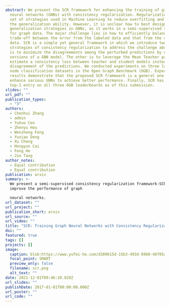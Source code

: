 ```yaml
---
abstract: We present the SCR framework for enhancing the training of graph
  neural networks (GNNs) with consistency regularization. Regularization is a
  set of strategies used in Machine Learning to reduce overfitting and improve
  the generalization ability. However, it is unclear how to best design the
  generalization strategies in GNNs, as it works in a semi-supervised setting
  for graph data. The major challenge lies in how to efficiently balance the
  trade-off between the error from the labeled data and that from the unlabeled
  data. SCR is a simple yet general framework in which we introduce two
  strategies of consistency regularization to address the challenge above. One
  is to minimize the disagreements among the perturbed predictions by different
  versions of a GNN model. The other is to leverage the Mean Teacher paradigm to
  estimate a consistency loss between teacher and student models instead of the
  disagreement of the predictions. We conducted experiments on three large-scale
  node classification datasets in the Open Graph Benchmark (OGB). Experimental
  results demonstrate that the proposed SCR framework is a general one that can
  enhance various GNNs to achieve better performance. Finally, SCR has been the
  top-1 entry on all three OGB leaderboards as of this submission.
slides: ""
url_pdf: ""
publication_types:
  - "3"
authors:
  - Chenhui Zhang
  - admin
  - Yukuo Cen
  - Zhenyu Hou
  - Wenzheng Feng
  - Yuxiao Dong
  - Xu Cheng
  - Hongyun Cai
  - Feng He
  - Jie Tang
author_notes:
  - Equal contribution
  - Equal contribution
publication: arxiv
summary: >-
  We present a semi-supervised consistency regularization framework-SCR to
  improve the performance of graph

  neural networks.
url_dataset: ""
url_project: ""
publication_short: arxiv
url_source: ""
url_video: ""
title: "SCR: Training Graph Neural Networks with Consistency Regularization"
doi: ""
featured: true
tags: []
projects: []
image:
  caption: blob:https://www.yufei-he.com/d389615d-15b3-493d-89b0-40f05af7cf9a
  focal_point: SMART
  preview_only: false
  filename: scr.png
  alt_text: ""
date: 2021-12-01T09:46:20.828Z
url_slides: ""
publishDate: 2017-01-01T00:00:00.000Z
url_poster: ""
url_code: ""
---
```


